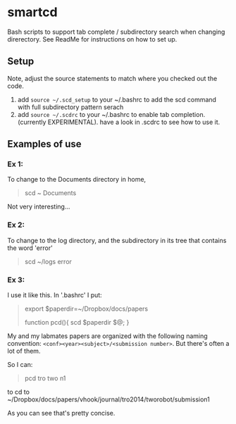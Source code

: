 # smartcd
Bash scripts to support tab complete / subdirectory search when changing direrectory. See ReadMe for instructions on how to set up.

## Setup

Note, adjust the source statements to match where you checked out the code. 

1. add `source ~/.scd_setup` to your ~/.bashrc to add the scd command with full subdirectory pattern serach
2. add `source ~/.scdrc` to your ~/.bashrc to enable tab completion. (currently EXPERIMENTAL). have a look in .scdrc to see how to use it.

## Examples of use

### Ex 1: 

To change to the Documents directory in home, 

> scd ~ Documents

Not very interesting...

### Ex 2:

To change to the log directory, and the subdirectory in its tree that contains the word 'error'

> scd ~/logs error

### Ex 3: 

I use it like this. In '.bashrc' I put:

> export $paperdir=~/Dropbox/docs/papers
>
> function pcd(){ scd $paperdir $@; }

My and my labmates papers are organized with the following naming convention: `<conf><year><subject>/<submission number>`. But there's often a lot of them.

So I can:

> pcd tro two n1

to cd to ~/Dropbox/docs/papers/vhook/journal/tro2014/tworobot/submission1

As you can see that's pretty concise.
